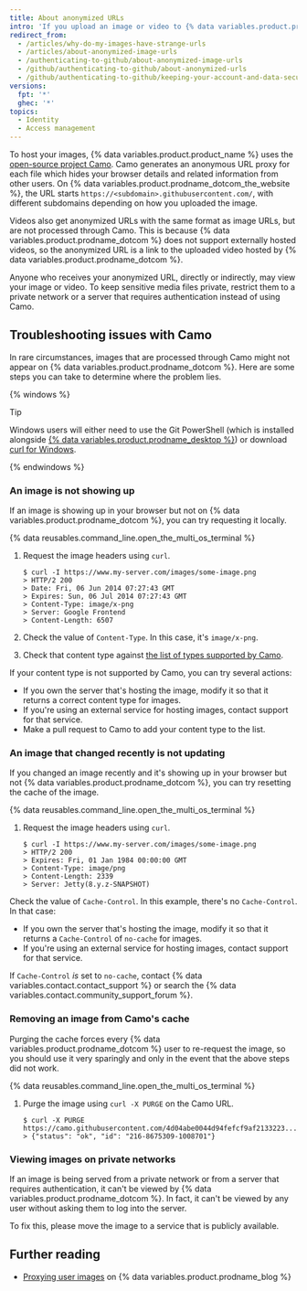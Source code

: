 ```yaml
---
title: About anonymized URLs
intro: 'If you upload an image or video to {% data variables.product.product_name %}, the URL of the image or video will be modified so your information is not trackable.'
redirect_from:
  - /articles/why-do-my-images-have-strange-urls
  - /articles/about-anonymized-image-urls
  - /authenticating-to-github/about-anonymized-image-urls
  - /github/authenticating-to-github/about-anonymized-urls
  - /github/authenticating-to-github/keeping-your-account-and-data-secure/about-anonymized-urls
versions:
  fpt: '*'
  ghec: '*'
topics:
  - Identity
  - Access management
---
```

To host your images, {% data variables.product.product_name %} uses the [open-source project Camo](https://github.com/atmos/camo). Camo generates an anonymous URL proxy for each file which hides your browser details and related information from other users. On {% data variables.product.prodname_dotcom_the_website %}, the URL starts `https://<subdomain>.githubusercontent.com/`, with different subdomains depending on how you uploaded the image.

Videos also get anonymized URLs with the same format as image URLs, but are not processed through Camo. This is because {% data variables.product.prodname_dotcom %} does not support externally hosted videos, so the anonymized URL is a link to the uploaded video hosted by {% data variables.product.prodname_dotcom %}.

Anyone who receives your anonymized URL, directly or indirectly, may view your image or video. To keep sensitive media files private, restrict them to a private network or a server that requires authentication instead of using Camo.

## Troubleshooting issues with Camo

In rare circumstances, images that are processed through Camo might not appear on {% data variables.product.prodname_dotcom %}. Here are some steps you can take to determine where the problem lies.

{% windows %}

> [!TIP]
> Windows users will either need to use the Git PowerShell (which is installed alongside [{% data variables.product.prodname_desktop %}](https://desktop.github.com/)) or download [curl for Windows](http://curl.haxx.se/download.html).

{% endwindows %}

### An image is not showing up

If an image is showing up in your browser but not on {% data variables.product.prodname_dotcom %}, you can try requesting it locally.

{% data reusables.command_line.open_the_multi_os_terminal %}
1. Request the image headers using `curl`.

   ```shell
   $ curl -I https://www.my-server.com/images/some-image.png
   > HTTP/2 200
   > Date: Fri, 06 Jun 2014 07:27:43 GMT
   > Expires: Sun, 06 Jul 2014 07:27:43 GMT
   > Content-Type: image/x-png
   > Server: Google Frontend
   > Content-Length: 6507
   ```

1. Check the value of `Content-Type`. In this case, it's `image/x-png`.
1. Check that content type against [the list of types supported by Camo](https://github.com/atmos/camo/blob/master/mime-types.json).

If your content type is not supported by Camo, you can try several actions:
* If you own the server that's hosting the image, modify it so that it returns a correct content type for images.
* If you're using an external service for hosting images, contact support for that service.
* Make a pull request to Camo to add your content type to the list.

### An image that changed recently is not updating

If you changed an image recently and it's showing up in your browser but not {% data variables.product.prodname_dotcom %}, you can try resetting the cache of the image.

{% data reusables.command_line.open_the_multi_os_terminal %}
1. Request the image headers using `curl`.

   ```shell
   $ curl -I https://www.my-server.com/images/some-image.png
   > HTTP/2 200
   > Expires: Fri, 01 Jan 1984 00:00:00 GMT
   > Content-Type: image/png
   > Content-Length: 2339
   > Server: Jetty(8.y.z-SNAPSHOT)
   ```

Check the value of `Cache-Control`. In this example, there's no `Cache-Control`. In that case:
* If you own the server that's hosting the image, modify it so that it returns a `Cache-Control` of `no-cache` for images.
* If you're using an external service for hosting images, contact support for that service.

If `Cache-Control` _is_ set to `no-cache`, contact {% data variables.contact.contact_support %} or search the {% data variables.contact.community_support_forum %}.

### Removing an image from Camo's cache

Purging the cache forces every {% data variables.product.prodname_dotcom %} user to re-request the image, so you should use it very sparingly and only in the event that the above steps did not work.

{% data reusables.command_line.open_the_multi_os_terminal %}
1. Purge the image using `curl -X PURGE` on the Camo URL.

   ```shell
   $ curl -X PURGE https://camo.githubusercontent.com/4d04abe0044d94fefcf9af2133223....
   > {"status": "ok", "id": "216-8675309-1008701"}
   ```

### Viewing images on private networks

If an image is being served from a private network or from a server that requires authentication, it can't be viewed by {% data variables.product.prodname_dotcom %}. In fact, it can't be viewed by any user without asking them to log into the server.

To fix this, please move the image to a service that is publicly available.

## Further reading

* [Proxying user images](https://github.com/blog/1766-proxying-user-images) on {% data variables.product.prodname_blog %}
